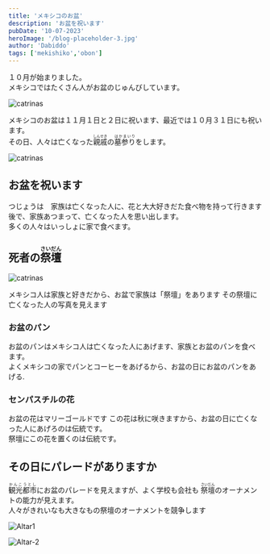 ```yaml
---
title: 'メキシコのお盆'
description: 'お盆を祝います'
pubDate: '10-07-2023'
heroImage: '/blog-placeholder-3.jpg'
author: 'Dabiddo'
tags: ['mekishiko','obon']
---
```


１０月が始まりました。</br>
メキシコではたくさん人がお盆のじゅんびしています。</br>

<div class="grid m-5 place-items-center max-w-l">
<div class="m-5">

![catrinas](https://media.publit.io/file/blogstuff/cdn-3.expansion.png)
</div>
</div>

メキシコのお盆は１１月１日と２日に祝います、最近では１０月３１日にも祝います。</br>
その日、人々は亡くなった<ruby><rb>親戚</rb><rp>(</rp><rt>しんせき</rt><rp>)</rp></ruby>の<ruby><rb>墓参り</rb><rp>(</rp><rt>はかまいり</rt><rp>)</rp></ruby>をします。

<div class="grid m-5 place-items-center max-w-l">
<div class="m-5">

![catrinas](https://media.publit.io/file/blogstuff/panteon-cdmx.jpg)
</div>
</div>


## お盆を祝います

<p>
つじょうは　家族は亡くなった人に、花と大大好きだた食べ物を持って行きます
後で、家族あつまって、亡くなった人を思い出します。</br>
多くの人々はいっしょに家で食べます。
</p>

## 死者の<ruby><rb>祭壇</rb><rp>(</rp><rt>さいだん</rt><rp>)</rp></ruby>

<div class="grid m-5 place-items-center max-w-l">
<div class="m-5">

![catrinas](https://media.publit.io/file/blogstuff/altar-muertos.png)
</div>
</div>

メキシコ人は家族と好きだから、お盆で家族は「祭壇」をあります
その祭壇に亡くなった人の写真を見えます

### お盆のパン

お盆のパンはメキシコ人は亡くなった人にあげます、家族とお盆のパンを食べます。</br>
よくメキシコの家でパンとコーヒーをあげるから、お盆の日にお盆のパンをあげる.

### センパスチルの花
お盆の花はマリーゴールドです
この花は秋に咲きますから、お盆の日に亡くなった人にあげろのは伝統です。</br>
祭壇にこの花を置くのは伝統です。
</br>

## その日にパレードがありますか

<ruby><rb>観光都市</rb><rp>(</rp><rt>かんこうとし</rt><rp>)</rp></ruby>にお盆のパレードを見えますが、よく学校も会社も <ruby><rb>祭壇</rb><rp>(</rp><rt>さいだん</rt><rp>)</rp></ruby>のオーナメントの能力が見えます。</br>
人々がきれいなも大きなもの祭壇のオーナメントを競争します

<div class="m-5 place-items-center max-w-l md:flex">
<div class="m-5">

![Altar1](https://media.publit.io/file/blogstuff/253-1.jpg)
</div>
<div class="m-5">

![Altar-2](https://media.publit.io/file/blogstuff/Altares-de-Muertos002-933x445.jpg)
</div>

</div>


<style>
    #content {
        font-size:20px;
    }
    #content>h1 {
        font-size:40px;
        font-weight:bold;
    }
    #content>h2 {
        font-size:35px;
        font-weight:bold;
    }
    #content>h2 {
        font-size:30px;
        font-weight:bold;
    }
    #content>h3 {
        font-size:25px;
        font-weight:bold;
    }
    #content>h3 {
        font-size:20px;
        font-weight:bold;
    }
</style>